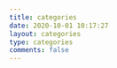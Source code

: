 ```yaml
---
title: categories
date: 2020-10-01 10:17:27
layout: categories
type: categories
comments: false
---
```

